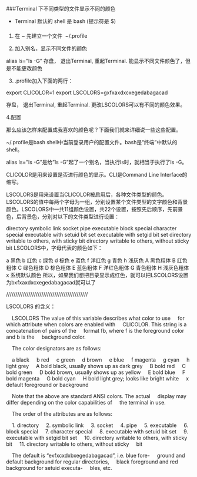 ###Terminal 下不同类型的文件显示不同的颜色
+ Terminal 默认的 shell 是 bash (提示符是 $)

####
1. 在 ~ 先建立一个文件  ~/.profile

2. 加入别名，显示不同文件的颜色


alias ls=”ls -G”
存盘， 退出Terminal, 重起Terminal. 能显示不同文件颜色了，但是不能更改颜色


3. .profile加入下面的两行：

export CLICOLOR=1
export LSCOLORS=gxfxaxdxcxegedabagacad

存盘， 退出Terminal, 重起Terminal.
更改LSCOLORS可以有不同的颜色效果。 



4.配置

那么应该怎样来配置成我喜欢的颜色呢？下面我们就来详细说一些这些配置。

~/.profile是bash shell中当前登录用户的配置文件。bash是“终端”中默认的shell。

alias ls=”ls -G”是给”ls -G”起了一个别名，当执行ls时，就相当于执行了ls -G。

CLICOLOR是用来设置是否进行颜色的显示。CLI是Command Line Interface的缩写。

LSCOLORS是用来设置当CLICOLOR被启用后，各种文件类型的颜色。LSCOLORS的值中每两个字母为一组，分别设置某个文件类型的文字颜色和背景颜色。LSCOLORS中一共11组颜色设置，共22个设置，按照先后顺序，先前景色，后背景色，分别对以下的文件类型进行设置：

directory
symbolic link
socket
pipe
executable
block special
character special
executable with setuid bit set
executable with setgid bit set
directory writable to others, with sticky bit
directory writable to others, without sticky bit
LSCOLORS中，字母代表的颜色如下：

a 黑色
b 红色
c 绿色
d 棕色
e 蓝色
f 洋红色
g 青色
h 浅灰色
A 黑色粗体
B 红色粗体
C 绿色粗体
D 棕色粗体
E 蓝色粗体
F 洋红色粗体
G 青色粗体
H 浅灰色粗体
x 系统默认颜色
所以，如果我们想把目录显示成红色，就可以把LSCOLORS设置为bxfxaxdxcxegedabagacad就可以了

////////////////////////////////////////////

LSCOLORS 的含义：

    LSCOLORS The value of this variable describes what color to use
    for which attribute when colors are enabled with
    CLICOLOR. This string is a concatenation of pairs of the
    format fb, where f is the foreground color and b is the
    background color.

    The color designators are as follows:

    a black
    b red
    c green
    d brown
    e blue
    f magenta
    g cyan
    h light grey
    A bold black, usually shows up as dark grey
    B bold red
    C bold green
    D bold brown, usually shows up as yellow
    E bold blue
    F bold magenta
    G bold cyan
    H bold light grey; looks like bright white
    x default foreground or background

    Note that the above are standard ANSI colors. The actual
    display may differ depending on the color capabilities of
    the terminal in use.

    The order of the attributes are as follows:

    1. directory
    2. symbolic link
    3. socket
    4. pipe
    5. executable
    6. block special
    7. character special
    8. executable with setuid bit set
    9. executable with setgid bit set
    10. directory writable to others, with sticky bit
    11. directory writable to others, without sticky
    bit

    The default is “exfxcxdxbxegedabagacad”, i.e. blue fore-
    ground and default background for regular directories,
    black foreground and red background for setuid executa-
    bles, etc.
